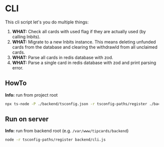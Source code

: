 # CLI

This cli script let's you do multiple things:

1. **WHAT:** Check all cards with used flag if they are actually used (by calling lnbits).
2. **WHAT:** Migrate to a new lnbits instance. This means deleting unfunded cards from the database and clearing the withdrawId from all unclaimed cards.
3. **WHAT:** Parse all cards in redis database with zod.
4. **WHAT:** Parse a single card in redis database with zod and print parsing error.

## HowTo

**Info:** run from project root

```bash
npx ts-node -P ./backend/tsconfig.json -r tsconfig-paths/register ./backend/cli.ts
```

## Run on server

**Info:** run from backend root (e.g. `/var/www/tipcards/backend`)

```bash
node -r tsconfig-paths/register backend/cli.js
```
